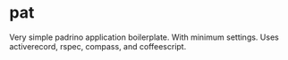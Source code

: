 pat
===

Very simple padrino application boilerplate. With minimum settings. Uses activerecord, rspec, compass, and coffeescript.
